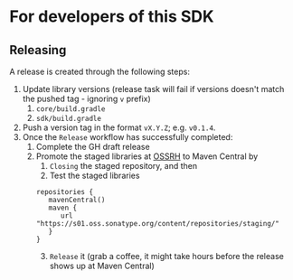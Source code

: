 # For developers of this SDK

## Releasing

A release is created through the following steps:

1. Update library versions (release task will fail if versions doesn't match the pushed tag - ignoring `v` prefix)
    1. `core/build.gradle`
    2. `sdk/build.gradle`
2. Push a version tag in the format `vX.Y.Z`; e.g. `v0.1.4`.
3. Once the `Release` workflow has successfully completed:
    1. Complete the GH draft release
    2. Promote the staged libraries at [OSSRH](https://s01.oss.sonatype.org) to Maven Central by
        1. `Closing` the staged repository, and then
        2. Test the staged libraries 
       ```
       repositories {
          mavenCentral()
          maven {
             url "https://s01.oss.sonatype.org/content/repositories/staging/"
          }
       }
       ```
        3. `Release` it (grab a coffee, it might take hours before the release shows up at Maven Central)
